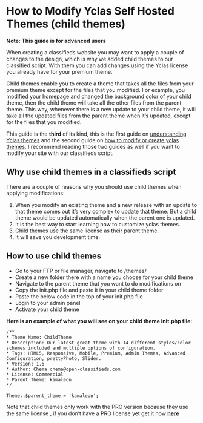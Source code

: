 
# How to Modify Yclas Self Hosted Themes (child themes)

**Note: This guide is for advanced users**

When creating a classifieds website you may want to apply a couple of changes to the design, which is why we added child themes to our classified script. With them you can add changes using the Yclas license you already have for your premium theme.

Child themes enable you to create a theme that takes all the files from your premium theme except for the files that you modified. 
For example, you modified your homepage and changed the background color of your child theme, then the child theme will take all the other files from the parent theme. This way, whenever there is a new update to your child theme, it will take all the updated files from the parent theme when it’s updated, except for the files that you modified.

This guide is the **third** of its kind, this is the first guide on  [understanding Yclas themes](Technical-understanding-yclas-themes.md)  and the second guide on  [how to modify or create yclas themes](Technical-modify-or-create-a-theme.md). I recommend reading those two guides as well if you want to modify your site with our classifieds script.

## Why use child themes in a classifieds script

There are a couple of reasons why you should use child themes when applying modifications:

1.  When you modify an existing theme and a new release with an update to that theme comes out it’s very complex to update that theme. But a child theme would be updated automatically when the parent one is updated.
2.  It is the best way to start learning how to customize yclas themes.
3.  Child themes use the same license as their parent theme.
4.  It will save you development time.

## How to use child themes

-   Go to your FTP or file manager, navigate to /themes/
-   Create a new folder there with a name you choose for your child theme
-   Navigate to the parent theme that you want to do modifications on
-   Copy the init.php file and paste it in your child theme folder
-   Paste the below code in the top of your init.php file
-   Login to your admin panel
-   Activate your child theme

**Here is an example of what you will see on your child theme init.php file:**

```
/**
* Theme Name: ChildTheme
* Description: Our latest great theme with 14 different styles/color schemes included and multiple options of configuration. 
* Tags: HTML5, Responsive, Mobile, Premium, Admin Themes, Advanced Configuration, prettyPhoto, Slider.
* Version: 1.6 
* Author: Chema chema@open-classifieds.com
* License: Commercial 
* Parent Theme: kamaleon
*/

Theme::$parent_theme = 'kamaleon';

```
  
Note that child themes only work with the PRO version because they use the same license , if you don’t have a PRO license yet get it now  **[here](https://yclas.com/self-hosted.html)**
